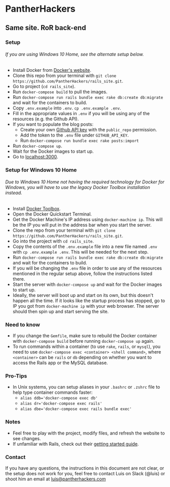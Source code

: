 # PantherHackers
## Same site. RoR back-end

### Setup
###### If you are using Windows 10 Home, see the alternate setup below.

- Install Docker from [Docker's website](https://www.docker.com/products/docker).
- Clone this repo from your terminal with `git clone https://github.com/PantherHackers/rails_site.git`.
- Go to project (`cd rails_site`).
- Run `docker-compose build` to pull the images.
- Run `docker-compose run rails bundle exec rake db:create db:migrate` and wait for the containers to build.
- Copy `.env.example` into `.env`. `cp .env.example .env`.
- Fill in the appropriate values in `.env` if you will be using any of the resources (e.g. the Github API).
- If you want to populate the blog posts:
  - Create your own [Github API key](https://github.com/blog/1509-personal-api-tokens) with the `public_repo` permission.
  - Add the token to the `.env` file under `GITHUB_API_KEY`.
  - Run `docker-compose run bundle exec rake posts:import`
- Run `docker-compose up`.
- Wait for the Docker images to start up.
- Go to [localhost:3000](http://localhost:3000).

### Setup for Windows 10 Home
###### Due to Windows 10 Home not having the required technology for Docker for Windows, you will have to use the legacy Docker Toolbox installation instead.

- Install [Docker Toolbox](https://docs.docker.com/toolbox/overview/).
- Open the Docker Quickstart Terminal.
- Get the Docker Machine's IP address using `docker-machine ip`. This will be the IP you will put in the address bar when you start the server.
- Clone the repo from your terminal with `git clone https://github.com/PantherHackers/rails_site.git`.
- Go into the project with `cd rails_site`.
- Copy the contents of the `.env.example` file into a new file named `.env` with `cp .env.example .env`. This will be needed for the next step.
- Run `docker-compose run rails bundle exec rake db:create db:migrate` and wait for the containers to build.
- If you will be changing the `.env` file in order to use any of the resources mentioned in the regular setup above, follow the instructions listed there.
- Start the server with `docker-compose up` and wait for the Docker images to start up.
- Ideally, the server will boot up and start on its own, but this doesn't happen all the time. If it looks like the startup process has stopped, go to IP you got from `docker-machine ip` with your web browser. The server should then spin up and start serving the site.


### Need to know

- If you change the `Gemfile`, make sure to rebuild the Docker container with `docker-compose build` before running `docker-compose up` again.
- To run commands within a container (to use `rake`, `rails`, or `mysql`), you need to use `docker-compose exec <container> <shell command>`, where `<container>` can be `rails` or `db` depending on whether you want to access the Rails app or the MySQL database.

### Pro-Tips

- In Unix systems, you can setup aliases in your `.bashrc` or `.zshrc` file to help type container commands faster:
  - `alias ddb='docker-compose exec db'`
  - `alias dr='docker-compose exec rails'`
  - `alias dbe='docker-compose exec rails bundle exec'`

### Notes

- Feel free to play with the project, modify files, and refresh the website to see changes.
- If unfamiliar with Rails, check out their [getting started guide](http://guides.rubyonrails.org/getting_started.html).

### Contact
If you have any questions, the instructions in this document are not clear, or the setup does not work for you, feel free to contact Luis on Slack (@luis) or shoot him an email at [luis@pantherhackers.com](mailto:luis@pantherhackers.com)
